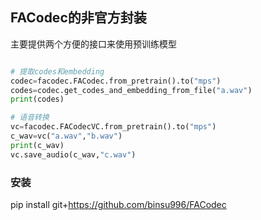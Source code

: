 ## FACodec的非官方封装

主要提供两个方便的接口来使用预训练模型
```python

# 提取codes和embedding
codec=facodec.FACodec.from_pretrain().to("mps")
codes=codec.get_codes_and_embedding_from_file("a.wav")
print(codes)

# 语音转换
vc=facodec.FACodecVC.from_pretrain().to("mps")
c_wav=vc("a.wav","b.wav")
print(c_wav)
vc.save_audio(c_wav,"c.wav")
```


###  安装
pip install git+https://github.com/binsu996/FACodec
